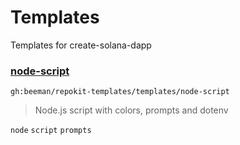 # Templates

Templates for create-solana-dapp

### [node-script](templates/node-script)

`gh:beeman/repokit-templates/templates/node-script`

> Node.js script with colors, prompts and dotenv

`node` `script` `prompts`
